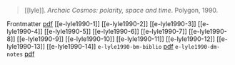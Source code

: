 > [[lyle]]. *Archaic Cosmos:  polarity, space and time*. Polygon, 1990.

Frontmatter [pdf](e-lyle1990-0.pdf)
[[e-lyle1990-1]]
[[e-lyle1990-2]]
[[e-lyle1990-3]]
[[e-lyle1990-4]]
[[e-lyle1990-5]]
[[e-lyle1990-6]]
[[e-lyle1990-7]]
[[e-lyle1990-8]]
[[e-lyle1990-9]]
[[e-lyle1990-10]]
[[e-lyle1990-11]]
[[e-lyle1990-12]]
[[e-lyle1990-13]]
[[e-lyle1990-14]]
`e-lyle1990-bm-biblio` [pdf](e-lyle1990-0.pdf)
`e-lyle1990-dm-notes` [pdf](e-lyle1990-0.pdf)